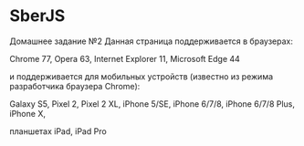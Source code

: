 # SberJS

Домашнее задание №2
Данная страница поддерживается в браузерах:

Chrome 77, Opera 63, Internet Explorer 11, Microsoft Edge 44

и поддерживается для мобильных устройств (известно из режима разработчика браузера Chrome):

Galaxy S5, Pixel 2, Pixel 2 XL, iPhone 5/SE, iPhone 6/7/8, iPhone 6/7/8 Plus, iPhone X, 

планшетах iPad, iPad Pro
